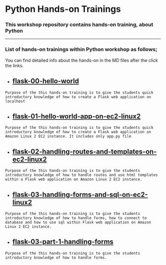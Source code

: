 # Python Hands-on Trainings

### This workshop repository contains hands-on training, about Python

** **

### List of hands-on trainings within Python workshop as follows;

You can find detailed info about the hands-on in the MD files after the click the links. 

- ## [flask-00-hello-world](https://github.com/akkocah/aws-devops-workshop/tree/master/python/hands-on/flask-00-hello-world)

`Purpose of the this hands-on training is to give the students quick introductory knowledge of how to create a Flask web application on localhost `

- ## [flask-01-hello-world-app-on-ec2-linux2](https://github.com/akkocah/aws-devops-workshop/tree/master/python/hands-on/flask-01-hello-world-app-on-ec2-linux2)

`Purpose of the this hands-on training is to give the students quick introductory knowledge of how to create a Flask web application on Amazon Linux 2 EC2 instance. It includes only app.py file `

- ## [flask-02-handling-routes-and-templates-on-ec2-linux2](https://github.com/akkocah/aws-devops-workshop/tree/master/python/hands-on/flask-02-handling-routes-and-templates-on-ec2-linux2)

`Purpose of the this hands-on training is to give the students introductory knowledge of how to handle routes and use html templates within a Flask web application on Amazon Linux 2 EC2 instance. `

- ## [flask-03-handling-forms-and-sql-on-ec2-linux2](https://github.com/akkocah/aws-devops-workshop/tree/master/python/hands-on/flask-03-handling-forms-and-sql-on-ec2-linux2)

`Purpose of the this hands-on training is to give the students introductory knowledge of how to handle forms, how to connect to database and how to use sql within Flask web application on Amazon Linux 2 EC2 instance.`

- ## [flask-03-part-1-handling-forms](https://github.com/akkocah/aws-devops-workshop/tree/master/python/hands-on/flask-03-part-1-handling-forms)

`Purpose of the this hands-on training is to give the students introductory knowledge of how to handle forms.`




